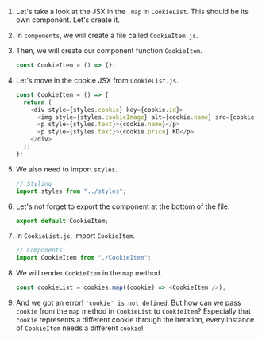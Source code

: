1. Let's take a look at the JSX in the `.map` in `CookieList`. This should be its own component. Let's create it.

2. In `components`, we will create a file called `CookieItem.js`.

3. Then, we will create our component function `CookieItem`.

   ```javascript
   const CookieItem = () => {};
   ```

4. Let's move in the cookie JSX from `CookieList.js`.

   ```javascript
   const CookieItem = () => {
     return (
       <div style={styles.cookie} key={cookie.id}>
         <img style={styles.cookieImage} alt={cookie.name} src={cookie.image} />
         <p style={styles.text}>{cookie.name}</p>
         <p style={styles.text}>{cookie.price} KD</p>
       </div>
     );
   };
   ```

5. We also need to import `styles`.

   ```javascript
   // Styling
   import styles from "../styles";
   ```

6. Let's not forget to export the component at the bottom of the file.

   ```javascript
   export default CookieItem;
   ```

7. In `CookieList.js`, import `CookieItem`.

   ```javascript
   // Components
   import CookieItem from "./CookieItem";
   ```

8. We will render `CookieItem` in the `map` method.

   ```javascript
   const cookieList = cookies.map((cookie) => <CookieItem />);
   ```

9. And we got an error! `'cookie' is not defined`. But how can we pass `cookie` from the `map` method in `CookieList` to `CookieItem`? Especially that `cookie` represents a different cookie through the iteration, every instance of `CookieItem` needs a different `cookie`!
